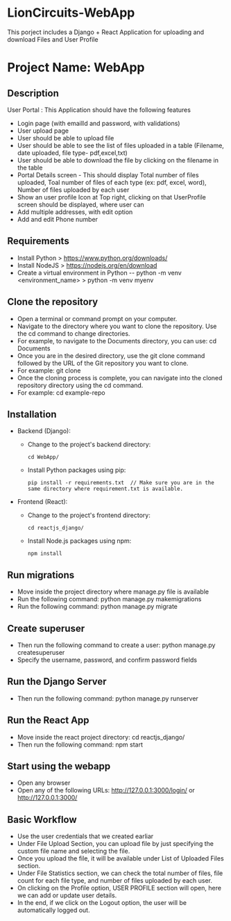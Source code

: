 # LionCircuits-WebApp
This porject includes a Django + React Application for uploading and download Files and User Profile

# Project Name: WebApp

## Description
User Portal : This Application should have the following features
- Login page (with emailId and password, with validations)
- User upload page
- User should be able to upload file
- User should be able to see the list of files uploaded in a table (Filename, date
uploaded, file type- pdf,excel,txt)
- User should be able to download the file by clicking on the filename in the table
- Portal Details screen - This should display Total number of files uploaded, Toal number of
files of each type (ex: pdf, excel, word), Number of files uploaded by each user
- Show an user profile Icon at Top right, clicking on that UserProfile screen should be
displayed, where user can
- Add multiple addresses, with edit option
- Add and edit Phone number

## Requirements
- Install Python > https://www.python.org/downloads/
- Install NodeJS > https://nodejs.org/en/download
- Create a virtual environment in Python
-- python -m venv <environment_name> > python -m venv myenv

## Clone the repository
- Open a terminal or command prompt on your computer.
- Navigate to the directory where you want to clone the repository. Use the cd command to change directories. 
- For example, to navigate to the Documents directory, you can use: cd Documents
- Once you are in the desired directory, use the git clone command followed by the URL of the Git repository you want to clone. 
- For example: git clone 
- Once the cloning process is complete, you can navigate into the cloned repository directory using the cd command. 
- For example: cd example-repo


## Installation
- Backend (Django):
  - Change to the project's backend directory:
    ```
    cd WebApp/
    ```
  - Install Python packages using pip:
    ```
    pip install -r requirements.txt  // Make sure you are in the same directory where requirement.txt is available.
    ```

- Frontend (React):
  - Change to the project's frontend directory:
    ```
    cd reactjs_django/
    ```
  - Install Node.js packages using npm:
    ```
    npm install
    ```

## Run migrations
- Move inside the project directory where manage.py file is available
- Run the following command: python manage.py makemigrations
- Run the following command: python manage.py migrate


## Create superuser
- Then run the following command to create a user: python manage.py createsuperuser
- Specify the username, password, and confirm password fields

## Run the Django Server
- Then run the following command: python manage.py runserver

## Run the React App
- Move inside the react project directory: cd reactjs_django/
- Then run the following command: npm start

## Start using the webapp
- Open any browser
- Open any of the following URLs: http://127.0.0.1:3000/login/ or http://127.0.0.1:3000/


## Basic Workflow
- Use the user credentials that we created earliar 
- Under File Upload Section, you can upload file by just specifying the custom file name and selecting the file.
- Once you upload the file, it will be available under List of Uploaded Files section.
- Under File Statistics section, we can check the total number of files, file count for each file type, and number of files uploaded by each user.
- On clicking on the Profile option, USER PROFILE section will open, here we can add or update user details.
- In the end, if we click on the Logout option, the user will be automatically logged out.



